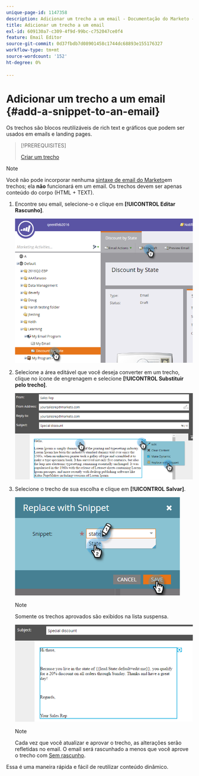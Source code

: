```yaml
---
unique-page-id: 1147358
description: Adicionar um trecho a um email - Documentação do Marketo - Documentação do produto
title: Adicionar um trecho a um email
exl-id: 609130a7-c309-4f9d-99bc-c752047ce0f4
feature: Email Editor
source-git-commit: 0d37fbdb7d08901458c1744dc68893e155176327
workflow-type: tm+mt
source-wordcount: '152'
ht-degree: 0%

---
```


# Adicionar um trecho a um email {#add-a-snippet-to-an-email}

Os trechos são blocos reutilizáveis de rich text e gráficos que podem ser usados em emails e landing pages.

>[!PREREQUISITES]
>
>[Criar um trecho](/help/marketo/product-docs/personalization/segmentation-and-snippets/snippets/create-a-snippet.md)

>[!NOTE]
>
>Você não pode incorporar nenhuma [sintaxe de email do Marketo](/help/marketo/product-docs/email-marketing/general/email-editor-2/email-template-syntax.md)em trechos; ela **não** funcionará em um email. Os trechos devem ser apenas conteúdo do corpo (HTML + TEXT).

1. Encontre seu email, selecione-o e clique em **[!UICONTROL Editar Rascunho]**.

   ![](assets/one-2.png)

1. Selecione a área editável que você deseja converter em um trecho, clique no ícone de engrenagem e selecione **[!UICONTROL Substituir pelo trecho]**.

   ![](assets/two-2.png)

1. Selecione o trecho de sua escolha e clique em **[!UICONTROL Salvar]**.

   ![](assets/three-1.png)

   >[!NOTE]
   >
   >Somente os trechos aprovados são exibidos na lista suspensa.

   ![](assets/four.png)

   >[!NOTE]
   >
   >Cada vez que você atualizar e aprovar o trecho, as alterações serão refletidas no email. O email será rascunhado a menos que você aprove o trecho com [Sem rascunho](/help/marketo/product-docs/administration/users-and-roles/enable-no-draft-for-snippets.md).

Essa é uma maneira rápida e fácil de reutilizar conteúdo dinâmico.
